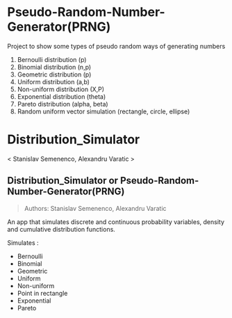# Pseudo-Random-Number-Generator(PRNG)
Project to show some types of pseudo random ways of generating numbers

1. Bernoulli distribution (p)
2. Binomial distribution (n,p)
3. Geometric distribution (p)
4. Uniform distribution (a,b)
5. Non-uniform distribution (X,P)
6. Exponential distribution (theta)
7. Pareto distribution (alpha, beta)
8. Random uniform vector simulation (rectangle, circle, ellipse)

# Distribution_Simulator
< Stanislav Semenenco, Alexandru Varatic >
## Distribution_Simulator or Pseudo-Random-Number-Generator(PRNG)
> Authors: Stanislav Semenenco, Alexandru Varatic 

An app that simulates discrete and continuous probability variables, density and cumulative distribution functions.

Simulates : <br> <ul> <li>Bernoulli</li><li> Binomial</li><li> Geometric</li><li> Uniform</li><li> Non-uniform</li><li>Point in rectangle </li><li>Exponential </li><li>Pareto</li></ul>

